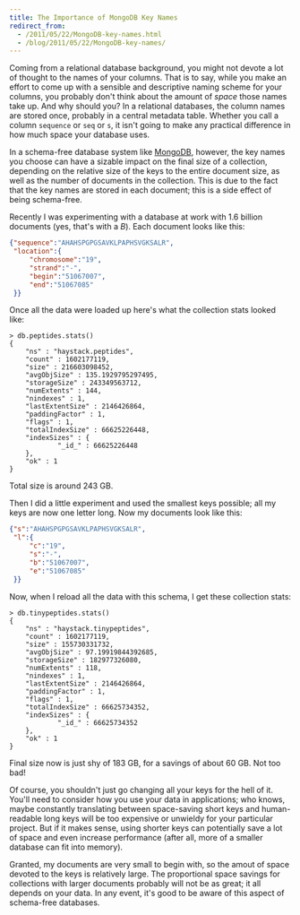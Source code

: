 ```yaml
---
title: The Importance of MongoDB Key Names
redirect_from:
  - /2011/05/22/MongoDB-key-names.html
  - /blog/2011/05/22/MongoDB-key-names/
---
```


Coming from a relational database background, you might not devote a lot of thought to the names of your columns.  That is to say, while you make an effort to come up with a sensible and descriptive naming scheme for your columns, you probably don't think about the amount of _space_ those names take up.  And why should you?  In a relational databases, the column names are stored once, probably in a central metadata table.  Whether you call a column `sequence` or `seq` or `s`, it isn't going to make any practical difference in how much space your database uses.

In a schema-free database system like [MongoDB][], however, the key names you choose can have a sizable impact on the final size of a collection, depending on the relative size of the keys to the entire document size, as well as the number of documents in the collection.  This is due to the fact that the key names are stored in each document; this is a side effect of being schema-free.

Recently I was experimenting with a database at work with 1.6 billion documents (yes, that's with a _B_).  Each document looks like this:

``` json
{"sequence":"AHAHSPGPGSAVKLPAPHSVGKSALR",
 "location":{
     "chromosome":"19",
     "strand":"-",
     "begin":"51067007",
     "end":"51067085"
 }}
```

Once all the data were loaded up here's what the collection stats looked like:

    > db.peptides.stats()
    {
        "ns" : "haystack.peptides",
        "count" : 1602177119,
        "size" : 216603098452,
        "avgObjSize" : 135.1929795297495,
        "storageSize" : 243349563712,
        "numExtents" : 144,
        "nindexes" : 1,
        "lastExtentSize" : 2146426864,
        "paddingFactor" : 1,
        "flags" : 1,
        "totalIndexSize" : 66625226448,
        "indexSizes" : {
                "_id_" : 66625226448
        },
        "ok" : 1
    }

Total size is around 243 GB.

Then I did a little experiment and used the smallest keys possible; all my keys are now one letter long.  Now my documents look like this:

``` json
{"s":"AHAHSPGPGSAVKLPAPHSVGKSALR",
 "l":{
     "c":"19",
     "s":"-",
     "b":"51067007",
     "e":"51067085"
 }}
```

Now, when I reload all the data with this schema, I get these collection stats:

    > db.tinypeptides.stats()
    {
        "ns" : "haystack.tinypeptides",
        "count" : 1602177119,
        "size" : 155730331732,
        "avgObjSize" : 97.19919844392685,
        "storageSize" : 182977326080,
        "numExtents" : 118,
        "nindexes" : 1,
        "lastExtentSize" : 2146426864,
        "paddingFactor" : 1,
        "flags" : 1,
        "totalIndexSize" : 66625734352,
        "indexSizes" : {
                "_id_" : 66625734352
        },
        "ok" : 1
    }

Final size now is just shy of 183 GB, for a savings of about 60 GB.  Not too bad!

Of course, you shouldn't just go changing all your keys for the hell of it.  You'll need to consider how you use your data in applications; who knows, maybe constantly translating between space-saving short keys and human-readable long keys will be too expensive or unwieldy for your particular project.  But if it makes sense, using shorter keys can potentially save a lot of space and even increase performance (after all, more of a smaller database can fit into memory).

Granted, my documents are very small to begin with, so the amout of space devoted to the keys is relatively large.  The proportional space savings for collections with larger documents probably will not be as great; it all depends on your data.  In any event, it's good to be aware of this aspect of schema-free databases.

[MongoDB]:http://mongodb.org
